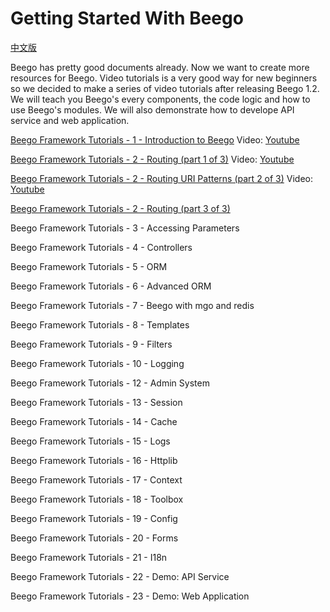 Getting Started With Beego
========

[中文版](./README_zh.md)

Beego has pretty good documents already. Now we want to create more resources for Beego.
Video tutorials is a very good way for new beginners so we decided to make a series of video tutorials after releasing Beego 1.2.
We will teach you Beego's every components, the code logic and how to use Beego's modules. We will also demonstrate how to develope API service and web application.

[Beego Framework Tutorials - 1 - Introduction to Beego](http://go-talks.appspot.com/github.com/beego/tutorial/en/1/why_beego.slide) Video: [Youtube](https://www.youtube.com/watch?v=zvXDgfoUKFY)

[Beego Framework Tutorials - 2 - Routing (part 1 of 3)](http://go-talks.appspot.com/github.com/beego/tutorial/en/2/router.part1.slide) Video: [Youtube](http://www.youtube.com/watch?v=LvAFH-oLvqY)

[Beego Framework Tutorials - 2 - Routing URI Patterns (part 2 of 3)](http://go-talks.appspot.com/github.com/beego/tutorial/en/2/router.part2.slide) Video: [Youtube](http://www.youtube.com/watch?v=81kxo6FcoOw)

[Beego Framework Tutorials - 2 - Routing (part 3 of 3)](http://go-talks.appspot.com/github.com/beego/tutorial/en/2/router.part3.slide)

Beego Framework Tutorials - 3 - Accessing Parameters

Beego Framework Tutorials - 4 - Controllers

Beego Framework Tutorials - 5 - ORM
 
Beego Framework Tutorials - 6 - Advanced ORM

Beego Framework Tutorials - 7 - Beego with mgo and redis

Beego Framework Tutorials - 8 - Templates

Beego Framework Tutorials - 9 - Filters

Beego Framework Tutorials - 10 - Logging

Beego Framework Tutorials - 12 - Admin System

Beego Framework Tutorials - 13 - Session

Beego Framework Tutorials - 14 - Cache

Beego Framework Tutorials - 15 - Logs

Beego Framework Tutorials - 16 - Httplib

Beego Framework Tutorials - 17 - Context

Beego Framework Tutorials - 18 - Toolbox

Beego Framework Tutorials - 19 - Config

Beego Framework Tutorials - 20 - Forms

Beego Framework Tutorials - 21 - I18n

Beego Framework Tutorials - 22 - Demo: API Service

Beego Framework Tutorials - 23 - Demo: Web Application
